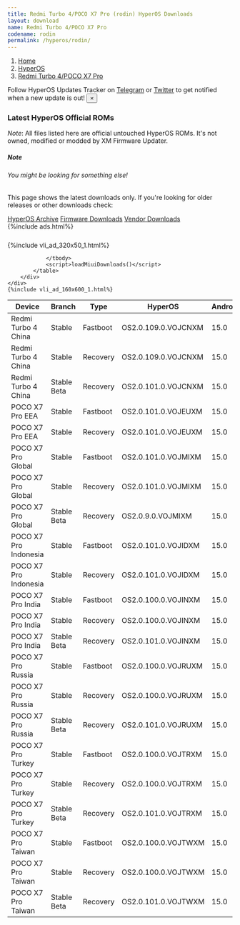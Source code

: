 ```yaml
---
title: Redmi Turbo 4/POCO X7 Pro (rodin) HyperOS Downloads
layout: download
name: Redmi Turbo 4/POCO X7 Pro
codename: rodin
permalink: /hyperos/rodin/
---
```

<nav aria-label="breadcrumb">
    <ol class="breadcrumb">
        <li class="breadcrumb-item"><a href="/">Home</a></li>
        <li class="breadcrumb-item"><a href="/hyperos/">HyperOS</a></li>
        <li class="breadcrumb-item active" aria-current="page"><a href="/hyperos/rodin/">Redmi Turbo 4/POCO X7 Pro</a></li>
    </ol>
</nav>
<div class="alert alert-primary alert-dismissible fade show" role="alert">
    Follow HyperOS Updates Tracker on <a href="https://t.me/MIUIUpdatesTracker" class="alert-link">Telegram</a>
     or <a href="https://twitter.com/MiFwUpdater" class="alert-link">Twitter</a> to get notified when a new update is out!
    <button type="button" class="close" data-dismiss="alert" aria-label="Close">
        <span aria-hidden="true">&times;</span>
    </button>
</div>

### Latest HyperOS Official ROMs
*Note*: All files listed here are official untouched HyperOS ROMs. It's not owned, modified or modded by XM Firmware Updater.
<div class="card">
  <div class="card-body">
    <h5 class="card-title">Note</h5>
    <h6 class="card-subtitle mb-2 text-muted">You might be looking for something else!</h6>
    <p class="card-text">This page shows the latest downloads only.
     If you're looking for older releases or other downloads check:</p>
    <a href="/archive/hyperos/rodin/" class="card-link">HyperOS Archive</a>
    <a href="/firmware/rodin/" class="card-link">Firmware Downloads</a>
    <a href="/vendor/rodin/" class="card-link">Vendor Downloads</a>
  </div>
</div>
{%include ads.html%}
<div class="row justify-content-center">
    <div class="col-10">
        <div class="table-responsive-md" style="margin-top: 25px;">
            {%include vli_ad_320x50_1.html%}
            <table id="miui" class="display dt-responsive nowrap compact table table-striped table-hover table-sm">
                <thead class="thead-dark">
                    <tr>
                        <th data-ref="device">Device</th>
                        <th data-ref="branch">Branch</th>
                        <th data-ref="type">Type</th>
                        <th data-ref="miui">HyperOS</th>
                        <th data-ref="android">Android</th>
                        <th data-ref="size">Size</th>
                        <th data-ref="size">Date</th>
                        <th data-ref="link">Link</th>
                    </tr>
                </thead>
                <tbody>
                <tr><td>Redmi Turbo 4 China</td><td>Stable</td><td>Fastboot</td><td>OS2.0.109.0.VOJCNXM</td><td>15.0</td><td>9.2 GB</td><td>2025-04-24</td><td><a href="/hyperos/rodin/stable/OS2.0.109.0.VOJCNXM/">Download</a></td></tr>
<tr><td>Redmi Turbo 4 China</td><td>Stable</td><td>Recovery</td><td>OS2.0.109.0.VOJCNXM</td><td>15.0</td><td>7.1 GB</td><td>2025-04-09</td><td><a href="/hyperos/rodin/stable/OS2.0.109.0.VOJCNXM/">Download</a></td></tr>
<tr><td>Redmi Turbo 4 China</td><td>Stable Beta</td><td>Recovery</td><td>OS2.0.101.0.VOJCNXM</td><td>15.0</td><td>7.1 GB</td><td>2025-01-24</td><td><a href="/hyperos/rodin/stable beta/OS2.0.101.0.VOJCNXM/">Download</a></td></tr>
<tr><td>POCO X7 Pro EEA</td><td>Stable</td><td>Fastboot</td><td>OS2.0.101.0.VOJEUXM</td><td>15.0</td><td>8.8 GB</td><td>2025-04-02</td><td><a href="/hyperos/rodin/stable/OS2.0.101.0.VOJEUXM/">Download</a></td></tr>
<tr><td>POCO X7 Pro EEA</td><td>Stable</td><td>Recovery</td><td>OS2.0.101.0.VOJEUXM</td><td>15.0</td><td>6.0 GB</td><td>2025-03-25</td><td><a href="/hyperos/rodin/stable/OS2.0.101.0.VOJEUXM/">Download</a></td></tr>
<tr><td>POCO X7 Pro Global</td><td>Stable</td><td>Fastboot</td><td>OS2.0.101.0.VOJMIXM</td><td>15.0</td><td>9.4 GB</td><td>2025-04-07</td><td><a href="/hyperos/rodin/stable/OS2.0.101.0.VOJMIXM/">Download</a></td></tr>
<tr><td>POCO X7 Pro Global</td><td>Stable</td><td>Recovery</td><td>OS2.0.101.0.VOJMIXM</td><td>15.0</td><td>6.0 GB</td><td>2025-03-25</td><td><a href="/hyperos/rodin/stable/OS2.0.101.0.VOJMIXM/">Download</a></td></tr>
<tr><td>POCO X7 Pro Global</td><td>Stable Beta</td><td>Recovery</td><td>OS2.0.9.0.VOJMIXM</td><td>15.0</td><td>5.9 GB</td><td>2025-02-05</td><td><a href="/hyperos/rodin/stable beta/OS2.0.9.0.VOJMIXM/">Download</a></td></tr>
<tr><td>POCO X7 Pro Indonesia</td><td>Stable</td><td>Fastboot</td><td>OS2.0.101.0.VOJIDXM</td><td>15.0</td><td>8.5 GB</td><td>2025-04-27</td><td><a href="/hyperos/rodin/stable/OS2.0.101.0.VOJIDXM/">Download</a></td></tr>
<tr><td>POCO X7 Pro Indonesia</td><td>Stable</td><td>Recovery</td><td>OS2.0.101.0.VOJIDXM</td><td>15.0</td><td>5.9 GB</td><td>2025-04-16</td><td><a href="/hyperos/rodin/stable/OS2.0.101.0.VOJIDXM/">Download</a></td></tr>
<tr><td>POCO X7 Pro India</td><td>Stable</td><td>Fastboot</td><td>OS2.0.100.0.VOJINXM</td><td>15.0</td><td>7.8 GB</td><td>2025-03-29</td><td><a href="/hyperos/rodin/stable/OS2.0.100.0.VOJINXM/">Download</a></td></tr>
<tr><td>POCO X7 Pro India</td><td>Stable</td><td>Recovery</td><td>OS2.0.100.0.VOJINXM</td><td>15.0</td><td>5.7 GB</td><td>2025-03-20</td><td><a href="/hyperos/rodin/stable/OS2.0.100.0.VOJINXM/">Download</a></td></tr>
<tr><td>POCO X7 Pro India</td><td>Stable Beta</td><td>Recovery</td><td>OS2.0.101.0.VOJINXM</td><td>15.0</td><td>5.7 GB</td><td>2025-04-21</td><td><a href="/hyperos/rodin/stable beta/OS2.0.101.0.VOJINXM/">Download</a></td></tr>
<tr><td>POCO X7 Pro Russia</td><td>Stable</td><td>Fastboot</td><td>OS2.0.100.0.VOJRUXM</td><td>15.0</td><td>9.4 GB</td><td>2025-03-28</td><td><a href="/hyperos/rodin/stable/OS2.0.100.0.VOJRUXM/">Download</a></td></tr>
<tr><td>POCO X7 Pro Russia</td><td>Stable</td><td>Recovery</td><td>OS2.0.100.0.VOJRUXM</td><td>15.0</td><td>5.9 GB</td><td>2025-03-20</td><td><a href="/hyperos/rodin/stable/OS2.0.100.0.VOJRUXM/">Download</a></td></tr>
<tr><td>POCO X7 Pro Russia</td><td>Stable Beta</td><td>Recovery</td><td>OS2.0.101.0.VOJRUXM</td><td>15.0</td><td>5.9 GB</td><td>2025-04-21</td><td><a href="/hyperos/rodin/stable beta/OS2.0.101.0.VOJRUXM/">Download</a></td></tr>
<tr><td>POCO X7 Pro Turkey</td><td>Stable</td><td>Fastboot</td><td>OS2.0.100.0.VOJTRXM</td><td>15.0</td><td>8.2 GB</td><td>2025-03-26</td><td><a href="/hyperos/rodin/stable/OS2.0.100.0.VOJTRXM/">Download</a></td></tr>
<tr><td>POCO X7 Pro Turkey</td><td>Stable</td><td>Recovery</td><td>OS2.0.100.0.VOJTRXM</td><td>15.0</td><td>5.9 GB</td><td>2025-03-20</td><td><a href="/hyperos/rodin/stable/OS2.0.100.0.VOJTRXM/">Download</a></td></tr>
<tr><td>POCO X7 Pro Turkey</td><td>Stable Beta</td><td>Recovery</td><td>OS2.0.101.0.VOJTRXM</td><td>15.0</td><td>5.9 GB</td><td>2025-04-25</td><td><a href="/hyperos/rodin/stable beta/OS2.0.101.0.VOJTRXM/">Download</a></td></tr>
<tr><td>POCO X7 Pro Taiwan</td><td>Stable</td><td>Fastboot</td><td>OS2.0.100.0.VOJTWXM</td><td>15.0</td><td>7.9 GB</td><td>2025-03-28</td><td><a href="/hyperos/rodin/stable/OS2.0.100.0.VOJTWXM/">Download</a></td></tr>
<tr><td>POCO X7 Pro Taiwan</td><td>Stable</td><td>Recovery</td><td>OS2.0.100.0.VOJTWXM</td><td>15.0</td><td>5.8 GB</td><td>2025-03-20</td><td><a href="/hyperos/rodin/stable/OS2.0.100.0.VOJTWXM/">Download</a></td></tr>
<tr><td>POCO X7 Pro Taiwan</td><td>Stable Beta</td><td>Recovery</td><td>OS2.0.101.0.VOJTWXM</td><td>15.0</td><td>5.8 GB</td><td>2025-04-24</td><td><a href="/hyperos/rodin/stable beta/OS2.0.101.0.VOJTWXM/">Download</a></td></tr>

                </tbody>
                <script>loadMiuiDownloads()</script>
            </table>
        </div>
    </div>
    {%include vli_ad_160x600_1.html%}
</div>
